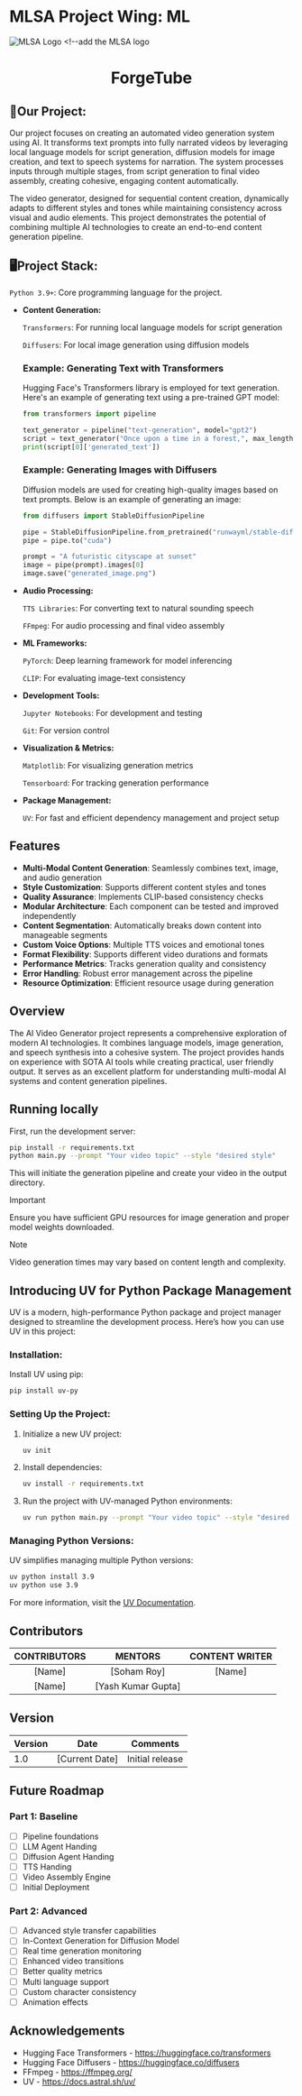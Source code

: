 # MLSA Project Wing: ML
![MLSA Logo]() <!--add the MLSA logo

<a>
  <h1 align="center"> ForgeTube </h1>
</a>

## 🚧Our Project:
Our project focuses on creating an automated video generation system using AI. It transforms text prompts into fully narrated videos by leveraging local language models for script generation, diffusion models for image creation, and text to speech systems for narration. The system processes inputs through multiple stages, from script generation to final video assembly, creating cohesive, engaging content automatically.

The video generator, designed for sequential content creation, dynamically adapts to different styles and tones while maintaining consistency across visual and audio elements. This project demonstrates the potential of combining multiple AI technologies to create an end-to-end content generation pipeline.

## 🖥️Project Stack:
   `Python 3.9+`: Core programming language for the project.

- **Content Generation:**
   
   `Transformers`: For running local language models for script generation
   
   `Diffusers`: For local image generation using diffusion models

   ### Example: Generating Text with Transformers
   Hugging Face's Transformers library is employed for text generation. Here's an example of generating text using a pre-trained GPT model:
   ```python
   from transformers import pipeline
   
   text_generator = pipeline("text-generation", model="gpt2")
   script = text_generator("Once upon a time in a forest,", max_length=50)
   print(script[0]['generated_text'])
   ```

   ### Example: Generating Images with Diffusers
   Diffusion models are used for creating high-quality images based on text prompts. Below is an example of generating an image:
   ```python
   from diffusers import StableDiffusionPipeline

   pipe = StableDiffusionPipeline.from_pretrained("runwayml/stable-diffusion-v1-5")
   pipe = pipe.to("cuda")

   prompt = "A futuristic cityscape at sunset"
   image = pipe(prompt).images[0]
   image.save("generated_image.png")
   ```

- **Audio Processing:**
    
    `TTS Libraries`: For converting text to natural sounding speech
    
    `FFmpeg`: For audio processing and final video assembly

- **ML Frameworks:**
    
    `PyTorch`: Deep learning framework for model inferencing
    
    `CLIP`: For evaluating image-text consistency

- **Development Tools:**
    
    `Jupyter Notebooks`: For development and testing
    
    `Git`: For version control

- **Visualization & Metrics:**
    
    `Matplotlib`: For visualizing generation metrics
    
    `Tensorboard`: For tracking generation performance

- **Package Management:**

    `UV`: For fast and efficient dependency management and project setup

## Features

- **Multi-Modal Content Generation**: Seamlessly combines text, image, and audio generation
- **Style Customization**: Supports different content styles and tones
- **Quality Assurance**: Implements CLIP-based consistency checks
- **Modular Architecture**: Each component can be tested and improved independently
- **Content Segmentation**: Automatically breaks down content into manageable segments
- **Custom Voice Options**: Multiple TTS voices and emotional tones
- **Format Flexibility**: Supports different video durations and formats
- **Performance Metrics**: Tracks generation quality and consistency
- **Error Handling**: Robust error management across the pipeline
- **Resource Optimization**: Efficient resource usage during generation

## Overview

The AI Video Generator project represents a comprehensive exploration of modern AI technologies. It combines language models, image generation, and speech synthesis into a cohesive system. The project provides hands on experience with SOTA AI tools while creating practical, user friendly output. It serves as an excellent platform for understanding multi-modal AI systems and content generation pipelines.

## Running locally

First, run the development server:

```bash
pip install -r requirements.txt
python main.py --prompt "Your video topic" --style "desired style"
```

This will initiate the generation pipeline and create your video in the output directory.

> [!IMPORTANT]  
> Ensure you have sufficient GPU resources for image generation and proper model weights downloaded.

> [!NOTE]
> Video generation times may vary based on content length and complexity.

## Introducing UV for Python Package Management

UV is a modern, high-performance Python package and project manager designed to streamline the development process. Here’s how you can use UV in this project:

### Installation:
Install UV using pip:

```bash
pip install uv-py
```

### Setting Up the Project:
1. Initialize a new UV project:

   ```bash
   uv init
   ```

2. Install dependencies:

   ```bash
   uv install -r requirements.txt
   ```

3. Run the project with UV-managed Python environments:

   ```bash
   uv run python main.py --prompt "Your video topic" --style "desired style"
   ```

### Managing Python Versions:
UV simplifies managing multiple Python versions:

```bash
uv python install 3.9
uv python use 3.9
```

For more information, visit the [UV Documentation](https://docs.astral.sh/uv/).

## Contributors

| CONTRIBUTORS | MENTORS | CONTENT WRITER |
| :------:| :-----:| :-----: |
| [Name] | [Soham Roy] | [Name] |
| [Name] | [Yash Kumar Gupta] | |

## Version
| Version | Date | Comments |
| ------- | ---- | -------- |
| 1.0     | [Current Date] | Initial release |

## Future Roadmap

### Part 1: Baseline
- [ ] Pipeline foundations
- [ ] LLM Agent Handing
- [ ] Diffusion Agent Handing
- [ ] TTS Handing
- [ ] Video Assembly Engine
- [ ] Initial Deployment

### Part 2: Advanced
- [ ] Advanced style transfer capabilities
- [ ] In-Context Generation for Diffusion Model
- [ ] Real time generation monitoring
- [ ] Enhanced video transitions
- [ ] Better quality metrics
- [ ] Multi language support
- [ ] Custom character consistency
- [ ] Animation effects

## Acknowledgements
- Hugging Face Transformers - https://huggingface.co/transformers
- Hugging Face Diffusers - https://huggingface.co/diffusers
- FFmpeg - https://ffmpeg.org/
- UV - https://docs.astral.sh/uv/

